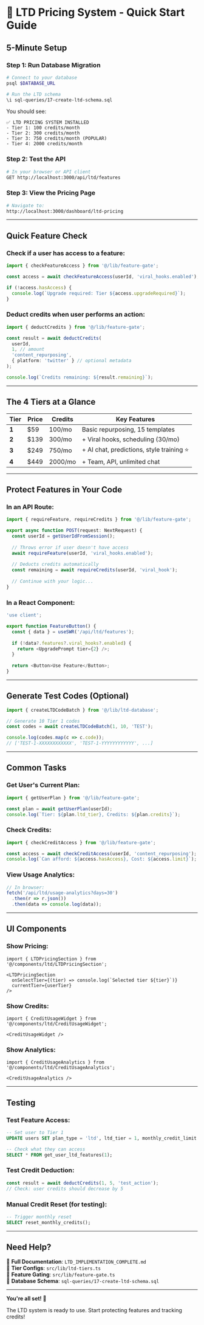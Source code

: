 # 🚀 LTD Pricing System - Quick Start Guide

## 5-Minute Setup

### Step 1: Run Database Migration
```bash
# Connect to your database
psql $DATABASE_URL

# Run the LTD schema
\i sql-queries/17-create-ltd-schema.sql
```

You should see:
```
✅ LTD PRICING SYSTEM INSTALLED
- Tier 1: 100 credits/month
- Tier 2: 300 credits/month  
- Tier 3: 750 credits/month (POPULAR)
- Tier 4: 2000 credits/month
```

### Step 2: Test the API
```bash
# In your browser or API client
GET http://localhost:3000/api/ltd/features
```

### Step 3: View the Pricing Page
```bash
# Navigate to:
http://localhost:3000/dashboard/ltd-pricing
```

---

## Quick Feature Check

### Check if a user has access to a feature:
```typescript
import { checkFeatureAccess } from '@/lib/feature-gate';

const access = await checkFeatureAccess(userId, 'viral_hooks.enabled');

if (!access.hasAccess) {
  console.log(`Upgrade required: Tier ${access.upgradeRequired}`);
}
```

### Deduct credits when user performs an action:
```typescript
import { deductCredits } from '@/lib/feature-gate';

const result = await deductCredits(
  userId, 
  1, // amount
  'content_repurposing',
  { platform: 'twitter' } // optional metadata
);

console.log(`Credits remaining: ${result.remaining}`);
```

---

## The 4 Tiers at a Glance

| Tier | Price | Credits | Key Features |
|------|-------|---------|--------------|
| **1** | $59 | 100/mo | Basic repurposing, 15 templates |
| **2** | $139 | 300/mo | + Viral hooks, scheduling (30/mo) |
| **3** | $249 | 750/mo | + AI chat, predictions, style training ⭐ |
| **4** | $449 | 2000/mo | + Team, API, unlimited chat |

---

## Protect Features in Your Code

### In an API Route:
```typescript
import { requireFeature, requireCredits } from '@/lib/feature-gate';

export async function POST(request: NextRequest) {
  const userId = getUserIdFromSession();
  
  // Throws error if user doesn't have access
  await requireFeature(userId, 'viral_hooks.enabled');
  
  // Deducts credits automatically
  const remaining = await requireCredits(userId, 'viral_hook');
  
  // Continue with your logic...
}
```

### In a React Component:
```typescript
'use client';

export function FeatureButton() {
  const { data } = useSWR('/api/ltd/features');
  
  if (!data?.features?.viral_hooks?.enabled) {
    return <UpgradePrompt tier={2} />;
  }
  
  return <Button>Use Feature</Button>;
}
```

---

## Generate Test Codes (Optional)

```typescript
import { createLTDCodeBatch } from '@/lib/ltd-database';

// Generate 10 Tier 1 codes
const codes = await createLTDCodeBatch(1, 10, 'TEST');

console.log(codes.map(c => c.code));
// ['TEST-1-XXXXXXXXXXXX', 'TEST-1-YYYYYYYYYYYY', ...]
```

---

## Common Tasks

### Get User's Current Plan:
```typescript
import { getUserPlan } from '@/lib/feature-gate';

const plan = await getUserPlan(userId);
console.log(`Tier: ${plan.ltd_tier}, Credits: ${plan.credits}`);
```

### Check Credits:
```typescript
import { checkCreditAccess } from '@/lib/feature-gate';

const access = await checkCreditAccess(userId, 'content_repurposing');
console.log(`Can afford: ${access.hasAccess}, Cost: ${access.limit}`);
```

### View Usage Analytics:
```typescript
// In browser:
fetch('/api/ltd/usage-analytics?days=30')
  .then(r => r.json())
  .then(data => console.log(data));
```

---

## UI Components

### Show Pricing:
```tsx
import { LTDPricingSection } from '@/components/ltd/LTDPricingSection';

<LTDPricingSection 
  onSelectTier={(tier) => console.log(`Selected tier ${tier}`)}
  currentTier={userTier}
/>
```

### Show Credits:
```tsx
import { CreditUsageWidget } from '@/components/ltd/CreditUsageWidget';

<CreditUsageWidget />
```

### Show Analytics:
```tsx
import { CreditUsageAnalytics } from '@/components/ltd/CreditUsageAnalytics';

<CreditUsageAnalytics />
```

---

## Testing

### Test Feature Access:
```sql
-- Set user to Tier 1
UPDATE users SET plan_type = 'ltd', ltd_tier = 1, monthly_credit_limit = 100, credits = 100 WHERE id = 1;

-- Check what they can access
SELECT * FROM get_user_ltd_features(1);
```

### Test Credit Deduction:
```typescript
const result = await deductCredits(1, 5, 'test_action');
// Check: user credits should decrease by 5
```

### Manual Credit Reset (for testing):
```sql
-- Trigger monthly reset
SELECT reset_monthly_credits();
```

---

## Need Help?

📖 **Full Documentation**: `LTD_IMPLEMENTATION_COMPLETE.md`  
🎯 **Tier Configs**: `src/lib/ltd-tiers.ts`  
🔧 **Feature Gating**: `src/lib/feature-gate.ts`  
💾 **Database Schema**: `sql-queries/17-create-ltd-schema.sql`

---

**You're all set! 🎉**

The LTD system is ready to use. Start protecting features and tracking credits!







